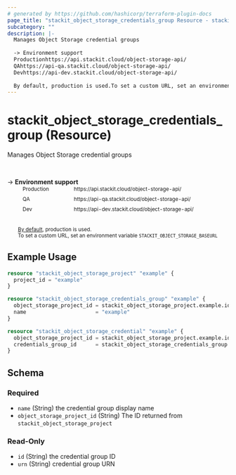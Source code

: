 ```yaml
---
# generated by https://github.com/hashicorp/terraform-plugin-docs
page_title: "stackit_object_storage_credentials_group Resource - stackit"
subcategory: ""
description: |-
  Manages Object Storage credential groups
  
  -> Environment support
  Productionhttps://api.stackit.cloud/object-storage-api/
  QAhttps://api-qa.stackit.cloud/object-storage-api/
  Devhttps://api-dev.stackit.cloud/object-storage-api/
  
  By default, production is used.To set a custom URL, set an environment variable STACKITOBJECTSTORAGE_BASEURL
---
```


# stackit_object_storage_credentials_group (Resource)

Manages Object Storage credential groups

<br />

-> __Environment support__<br /><table style='border-collapse: separate; border-spacing: 5px; margin-top:-20px; margin-left: 24px; font-size: smaller;'>
<tr><td style='width: 100px'>Production</td><td>https://api.stackit.cloud/object-storage-api/<td></tr>
<tr><td>QA</td><td>https://api-qa.stackit.cloud/object-storage-api/<td></tr>
<tr><td>Dev</td><td>https://api-dev.stackit.cloud/object-storage-api/<td></tr>
</table><br />
<small style='margin-left: 24px; margin-top: -5px; display: inline-block;'><a href="https://registry.terraform.io/providers/SchwarzIT/stackit/latest/docs#environment">By default</a>, production is used.<br />To set a custom URL, set an environment variable <code>STACKIT_OBJECT_STORAGE_BASEURL</code></small>

## Example Usage

```terraform
resource "stackit_object_storage_project" "example" {
  project_id = "example"
}

resource "stackit_object_storage_credentials_group" "example" {
  object_storage_project_id = stackit_object_storage_project.example.id
  name                      = "example"
}

resource "stackit_object_storage_credential" "example" {
  object_storage_project_id = stackit_object_storage_project.example.id
  credentials_group_id      = stackit_object_storage_credentials_group.example.id
}
```

<!-- schema generated by tfplugindocs -->
## Schema

### Required

- `name` (String) the credential group display name
- `object_storage_project_id` (String) The ID returned from `stackit_object_storage_project`

### Read-Only

- `id` (String) the credential group ID
- `urn` (String) credential group URN


